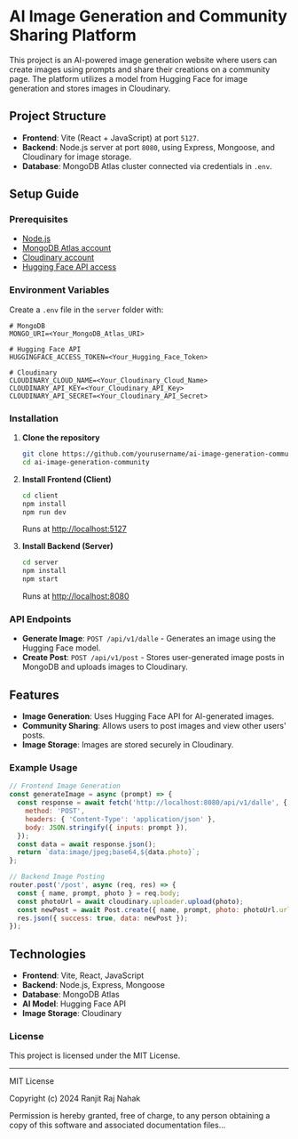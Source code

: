 # AI Image Generation and Community Sharing Platform

This project is an AI-powered image generation website where users can create images using prompts and share their creations on a community page. The platform utilizes a model from Hugging Face for image generation and stores images in Cloudinary.

## Project Structure
- **Frontend**: Vite (React + JavaScript) at port `5127`.
- **Backend**: Node.js server at port `8080`, using Express, Mongoose, and Cloudinary for image storage.
- **Database**: MongoDB Atlas cluster connected via credentials in `.env`.

## Setup Guide

### Prerequisites
- [Node.js](https://nodejs.org/en/download/)
- [MongoDB Atlas account](https://www.mongodb.com/products/platform/atlas-database)
- [Cloudinary account](https://cloudinary.com/)
- [Hugging Face API access](https://huggingface.co/models)

### Environment Variables
Create a `.env` file in the `server` folder with:
```plaintext
# MongoDB
MONGO_URI=<Your_MongoDB_Atlas_URI>

# Hugging Face API
HUGGINGFACE_ACCESS_TOKEN=<Your_Hugging_Face_Token>

# Cloudinary
CLOUDINARY_CLOUD_NAME=<Your_Cloudinary_Cloud_Name>
CLOUDINARY_API_KEY=<Your_Cloudinary_API_Key>
CLOUDINARY_API_SECRET=<Your_Cloudinary_API_Secret>
```

### Installation

1. **Clone the repository**
   ```bash
   git clone https://github.com/yourusername/ai-image-generation-community.git
   cd ai-image-generation-community
   ```

2. **Install Frontend (Client)**
   ```bash
   cd client
   npm install
   npm run dev
   ```
   Runs at [http://localhost:5127](http://localhost:5127)

3. **Install Backend (Server)**
   ```bash
   cd server
   npm install
   npm start
   ```
   Runs at [http://localhost:8080](http://localhost:8080)

### API Endpoints

- **Generate Image**: `POST /api/v1/dalle` - Generates an image using the Hugging Face model.
- **Create Post**: `POST /api/v1/post` - Stores user-generated image posts in MongoDB and uploads images to Cloudinary.

## Features
- **Image Generation**: Uses Hugging Face API for AI-generated images.
- **Community Sharing**: Allows users to post images and view other users' posts.
- **Image Storage**: Images are stored securely in Cloudinary.

### Example Usage

```javascript
// Frontend Image Generation
const generateImage = async (prompt) => {
  const response = await fetch('http://localhost:8080/api/v1/dalle', {
    method: 'POST',
    headers: { 'Content-Type': 'application/json' },
    body: JSON.stringify({ inputs: prompt }),
  });
  const data = await response.json();
  return `data:image/jpeg;base64,${data.photo}`;
};
```

```javascript
// Backend Image Posting
router.post('/post', async (req, res) => {
  const { name, prompt, photo } = req.body;
  const photoUrl = await cloudinary.uploader.upload(photo);
  const newPost = await Post.create({ name, prompt, photo: photoUrl.url });
  res.json({ success: true, data: newPost });
});
```

## Technologies
- **Frontend**: Vite, React, JavaScript
- **Backend**: Node.js, Express, Mongoose
- **Database**: MongoDB Atlas
- **AI Model**: Hugging Face API
- **Image Storage**: Cloudinary

### License
This project is licensed under the MIT License.

--- 

MIT License

Copyright (c) 2024 Ranjit Raj Nahak

Permission is hereby granted, free of charge, to any person obtaining a copy of this software and associated documentation files...
